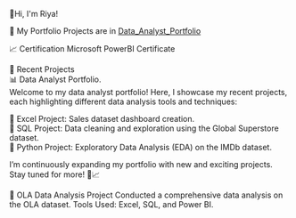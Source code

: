 👋Hi, I'm Riya!    

🌱 My Portfolio Projects are in [Data_Analyst_Portfolio]([Data_Analyst_Portfolio](https://github.com/Riya870/Data_Analyst_Portfolio/edit/main/README.md))  

📈 Certification
Microsoft PowerBI Certificate

🌟 Recent Projects  
📊 Data Analyst Portfolio.  
Welcome to my data analyst portfolio! Here, I showcase my recent projects, each highlighting different data analysis tools and techniques:

🔹 Excel Project: Sales dataset dashboard creation.  
🔸 SQL Project: Data cleaning and exploration using the Global Superstore dataset.  
🔹 Python Project: Exploratory Data Analysis (EDA) on the IMDb dataset.

I’m continuously expanding my portfolio with new and exciting projects. Stay tuned for more! 🚀📈

🚗 OLA Data Analysis Project
  Conducted a comprehensive data analysis on the OLA dataset.
  Tools Used: Excel, SQL, and Power BI.  

